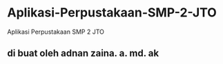 # Aplikasi-Perpustakaan-SMP-2-JTO
Aplikasi Perpustakaan SMP 2 JTO



## di buat oleh adnan zaina. a. md. ak
